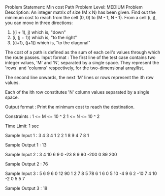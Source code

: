 Problem Statement: Min cost Path
Problem Level: MEDIUM
Problem Description:
An integer matrix of size (M x N) has been given. Find out the minimum cost to reach from the cell (0, 0) to (M - 1, N - 1).
From a cell (i,  j), you can move in three directions:
1. ((i + 1),  j) which is, "down"
2. (i, (j + 1)) which is, "to the right"
3. ((i+1), (j+1)) which is, "to the diagonal"

The cost of a path is defined as the sum of each cell's values through which the route passes.
Input format :
The first line of the test case contains two integer values, 'M' and 'N', separated by a single space. They represent the 'rows' and 'columns' respectively, for the two-dimensional array/list.

The second line onwards, the next 'M' lines or rows represent the ith row values.

Each of the ith row constitutes 'N' column values separated by a single space.

Output format :
Print the minimum cost to reach the destination.

Constraints :
1 <= M <= 10 ^ 2
1 <= N <=  10 ^ 2

Time Limit: 1 sec

Sample Input 1 :
3 4
3 4 1 2
2 1 8 9
4 7 8 1

Sample Output 1 :
13

Sample Input 2 :
3 4
10 6 9 0
-23 8 9 90
-200 0 89 200

Sample Output 2 :
76

Sample Input 3 :
5 6
9 6 0 12 90 1
2 7 8 5 78 6
1 6 0 5 10 -4 
9 6 2 -10 7 4
10 -2 0 5 5 7

Sample Output 3 :
18

